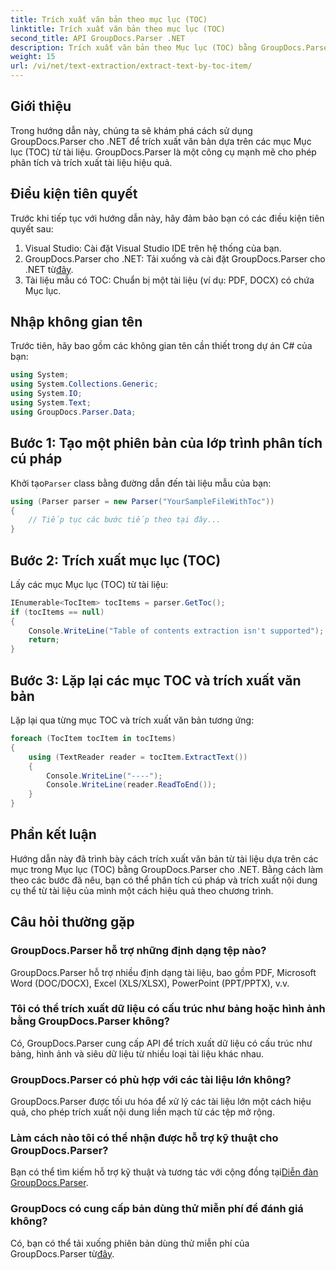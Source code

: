 ```yaml
---
title: Trích xuất văn bản theo mục lục (TOC)
linktitle: Trích xuất văn bản theo mục lục (TOC)
second_title: API GroupDocs.Parser .NET
description: Trích xuất văn bản theo Mục lục (TOC) bằng GroupDocs.Parser cho .NET. Tìm hiểu các kỹ thuật phân tích cú pháp tài liệu hiệu quả để trích xuất dữ liệu có cấu trúc.
weight: 15
url: /vi/net/text-extraction/extract-text-by-toc-item/
---
```

## Giới thiệu
Trong hướng dẫn này, chúng ta sẽ khám phá cách sử dụng GroupDocs.Parser cho .NET để trích xuất văn bản dựa trên các mục Mục lục (TOC) từ tài liệu. GroupDocs.Parser là một công cụ mạnh mẽ cho phép phân tích và trích xuất tài liệu hiệu quả.
## Điều kiện tiên quyết
Trước khi tiếp tục với hướng dẫn này, hãy đảm bảo bạn có các điều kiện tiên quyết sau:
1. Visual Studio: Cài đặt Visual Studio IDE trên hệ thống của bạn.
2.  GroupDocs.Parser cho .NET: Tải xuống và cài đặt GroupDocs.Parser cho .NET từ[đây](https://releases.groupdocs.com/parser/net/).
3. Tài liệu mẫu có TOC: Chuẩn bị một tài liệu (ví dụ: PDF, DOCX) có chứa Mục lục.

## Nhập không gian tên
Trước tiên, hãy bao gồm các không gian tên cần thiết trong dự án C# của bạn:
```csharp
using System;
using System.Collections.Generic;
using System.IO;
using System.Text;
using GroupDocs.Parser.Data;
```
## Bước 1: Tạo một phiên bản của lớp trình phân tích cú pháp
 Khởi tạo`Parser` class bằng đường dẫn đến tài liệu mẫu của bạn:
```csharp
using (Parser parser = new Parser("YourSampleFileWithToc"))
{
    // Tiếp tục các bước tiếp theo tại đây...
}
```
## Bước 2: Trích xuất mục lục (TOC)
Lấy các mục Mục lục (TOC) từ tài liệu:
```csharp
IEnumerable<TocItem> tocItems = parser.GetToc();
if (tocItems == null)
{
    Console.WriteLine("Table of contents extraction isn't supported");
    return;
}
```
## Bước 3: Lặp lại các mục TOC và trích xuất văn bản
Lặp lại qua từng mục TOC và trích xuất văn bản tương ứng:
```csharp
foreach (TocItem tocItem in tocItems)
{
    using (TextReader reader = tocItem.ExtractText())
    {
        Console.WriteLine("----");
        Console.WriteLine(reader.ReadToEnd());
    }
}
```

## Phần kết luận
Hướng dẫn này đã trình bày cách trích xuất văn bản từ tài liệu dựa trên các mục trong Mục lục (TOC) bằng GroupDocs.Parser cho .NET. Bằng cách làm theo các bước đã nêu, bạn có thể phân tích cú pháp và trích xuất nội dung cụ thể từ tài liệu của mình một cách hiệu quả theo chương trình.

## Câu hỏi thường gặp
### GroupDocs.Parser hỗ trợ những định dạng tệp nào?
GroupDocs.Parser hỗ trợ nhiều định dạng tài liệu, bao gồm PDF, Microsoft Word (DOC/DOCX), Excel (XLS/XLSX), PowerPoint (PPT/PPTX), v.v.
### Tôi có thể trích xuất dữ liệu có cấu trúc như bảng hoặc hình ảnh bằng GroupDocs.Parser không?
Có, GroupDocs.Parser cung cấp API để trích xuất dữ liệu có cấu trúc như bảng, hình ảnh và siêu dữ liệu từ nhiều loại tài liệu khác nhau.
### GroupDocs.Parser có phù hợp với các tài liệu lớn không?
GroupDocs.Parser được tối ưu hóa để xử lý các tài liệu lớn một cách hiệu quả, cho phép trích xuất nội dung liền mạch từ các tệp mở rộng.
### Làm cách nào tôi có thể nhận được hỗ trợ kỹ thuật cho GroupDocs.Parser?
 Bạn có thể tìm kiếm hỗ trợ kỹ thuật và tương tác với cộng đồng tại[Diễn đàn GroupDocs.Parser](https://forum.groupdocs.com/c/parser/17).
### GroupDocs có cung cấp bản dùng thử miễn phí để đánh giá không?
Có, bạn có thể tải xuống phiên bản dùng thử miễn phí của GroupDocs.Parser từ[đây](https://releases.groupdocs.com/).